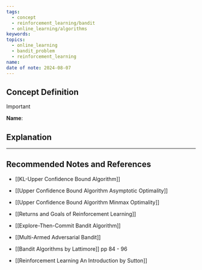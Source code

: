 ```yaml
---
tags:
  - concept
  - reinforcement_learning/bandit
  - online_learning/algorithms
keywords: 
topics:
  - online_learning
  - bandit_problem
  - reinforcement_learning
name: 
date of note: 2024-08-07
---
```


## Concept Definition

>[!important]
>**Name**: 



## Explanation





-----------
##  Recommended Notes and References


- [[KL-Upper Confidence Bound Algorithm]]
- [[Upper Confidence Bound Algorithm Asymptotic Optimality]]
- [[Upper Confidence Bound Algorithm Minmax Optimality]]

- [[Returns and Goals of Reinforcement Learning]]
- [[Explore-Then-Commit Bandit Algorithm]]
- [[Multi-Armed Adversarial Bandit]]



- [[Bandit Algorithms by Lattimore]] pp 84 - 96
- [[Reinforcement Learning An Introduction by Sutton]]